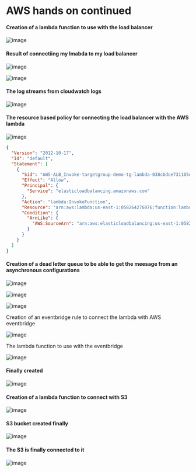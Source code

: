 # AWS hands on continued



#### Creation of a lambda function to use with the load balancer

![image](https://github.com/Ham12-3/AWS_hands_on_4/assets/93613316/09814c95-3939-4aa4-97ed-e2c8ac1f66dc)



#### Result of connectiing my lmabda to my load balancer

![image](https://github.com/Ham12-3/AWS_hands_on_4/assets/93613316/d74395a5-1dd4-4312-9c43-c3265c58e3d8)

![image](https://github.com/Ham12-3/AWS_hands_on_4/assets/93613316/8c7f3121-e607-45a1-8a02-04efb7f79bb3)

#### The log streams from cloudwatch logs 
![image](https://github.com/Ham12-3/AWS_hands_on_4/assets/93613316/c14f3934-cb8b-4c8d-bfa3-06abf2333c60)

#### The resource based policy for connecting the load balancer with the AWS lambda

![image](https://github.com/Ham12-3/AWS_hands_on_4/assets/93613316/2f9d845f-9b0d-4f6d-ab26-69aa88d58a63)


```JSON
{
  "Version": "2012-10-17",
  "Id": "default",
  "Statement": [
    {
      "Sid": "AWS-ALB_Invoke-targetgroup-demo-tg-lambda-038c6dce731105de",
      "Effect": "Allow",
      "Principal": {
        "Service": "elasticloadbalancing.amazonaws.com"
      },
      "Action": "lambda:InvokeFunction",
      "Resource": "arn:aws:lambda:us-east-1:058264276076:function:lambda-alb",
      "Condition": {
        "ArnLike": {
          "AWS:SourceArn": "arn:aws:elasticloadbalancing:us-east-1:058264276076:targetgroup/demo-tg-lambda/038c6dce731105de"
        }
      }
    }
  ]
}

```

#### Creation of a dead letter queue to be able to get the meesage from an asynchronous configurations

![image](https://github.com/Ham12-3/AWS_hands_on_4/assets/93613316/1077ee36-41f9-4d1f-8511-24ca9e83a4e8)

![image](https://github.com/Ham12-3/AWS_hands_on_4/assets/93613316/0308c637-5021-4fc1-9c5b-79a443113699)

![image](https://github.com/Ham12-3/AWS_hands_on_4/assets/93613316/621621c3-492c-4a90-8fdb-98bf6cfe9695)


Creation of an eventbridge rule to connect the lambda with AWS eventbridge

![image](https://github.com/Ham12-3/AWS_hands_on_4/assets/93613316/a2833069-6776-4dda-8d59-55f434b57ff5)

The lambda function to use with the eventbridge

![image](https://github.com/Ham12-3/AWS_hands_on_4/assets/93613316/bac434af-d603-4189-a985-361a58c01d6e)

#### Finally created

![image](https://github.com/Ham12-3/AWS_hands_on_4/assets/93613316/1d9c6702-4413-4335-89af-5b2274cd7fab)


#### Creation of a lambda function to connect with S3

![image](https://github.com/Ham12-3/AWS_hands_on_4/assets/93613316/4426d7a2-d0a5-4300-97e4-be4b2f97b047)


#### S3 bucket created finally

![image](https://github.com/Ham12-3/AWS_hands_on_4/assets/93613316/ef00ce8a-4a6b-4b93-8b1c-91bbda17e321)

#### The S3 is finally connected to it

![image](https://github.com/Ham12-3/AWS_hands_on_4/assets/93613316/c79216d5-3454-47d1-9d49-f6369ea96996)

